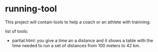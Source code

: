 # running-tool

This project will contain tools to help a coach or an athlete with trainning.

list of tools:

- partial.html: you give a time an a distance and it shows a table with the time needed to run 
a set of distances from 100 meters to 42 km.
